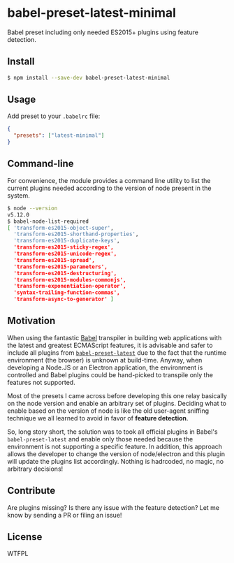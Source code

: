 # babel-preset-latest-minimal

Babel preset including only needed ES2015+ plugins using feature detection.

## Install

```bash
$ npm install --save-dev babel-preset-latest-minimal
```

## Usage

Add preset to your `.babelrc` file:

```json
{
  "presets": ["latest-minimal"]
}
```

## Command-line

For convenience, the module provides a command line utility to list the current plugins needed according to the version of node present in the system.

```bash
$ node --version
v5.12.0
$ babel-node-list-required
[ 'transform-es2015-object-super',
  'transform-es2015-shorthand-properties',
  'transform-es2015-duplicate-keys',
  'transform-es2015-sticky-regex',
  'transform-es2015-unicode-regex',
  'transform-es2015-spread',
  'transform-es2015-parameters',
  'transform-es2015-destructuring',
  'transform-es2015-modules-commonjs',
  'transform-exponentiation-operator',
  'syntax-trailing-function-commas',
  'transform-async-to-generator' ]
```

## Motivation

When using the fantastic [Babel](http://babeljs.io/) transpiler in building web applications with the latest and greatest ECMAScript features, it is advisable and safer to include all plugins from [`babel-preset-latest`](https://github.com/babel/babel/tree/master/packages/babel-preset-latest) due to the fact that the runtime environment (the browser) is unknown at build-time. Anyway, when developing a Node.JS or an Electron application, the environment is controlled and Babel plugins could be hand-picked to transpile only the features not supported.

Most of the presets I came across before developing this one relay basically on the node version and enable an arbitrary set of plugins. Deciding what to enable based on the version of node is like the old user-agent sniffing technique we all learned to avoid in favor of **feature detection**.

So, long story short, the solution was to took all official plugins in Babel's `babel-preset-latest` and enable only those needed because the environment is not supporting a specific feature. In addition, this approach allows the developer to change the version of node/electron and this plugin will update the plugins list accordingly. Nothing is hadrcoded, no magic, no arbitrary decisions!

## Contribute

Are plugins missing? Is there any issue with the feature detection? Let me know by sending a PR or filing an issue!

## License

WTFPL
